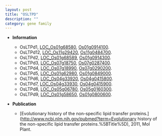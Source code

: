```yaml
---
layout: post
title: "OSLTPD"
description: ""
category: gene family
---
```


* **Information**  
    + OsLTPd1, [LOC_Os01g68580](http://rice.uga.edu/cgi-bin/ORF_infopage.cgi?orf=LOC_Os01g68580), [Os01g0914100](http://rapdb.dna.affrc.go.jp/viewer/gbrowse_details/irgsp1?name=Os01g0914100).
    + OsLTPd12, [LOC_Os11g29420](http://rice.uga.edu/cgi-bin/ORF_infopage.cgi?orf=LOC_Os11g29420), [Os11g0484700](http://rapdb.dna.affrc.go.jp/viewer/gbrowse_details/irgsp1?name=Os11g0484700).
    + OsLTPd2, [LOC_Os01g68589](http://rice.uga.edu/cgi-bin/ORF_infopage.cgi?orf=LOC_Os01g68589), [Os01g0914300](http://rapdb.dna.affrc.go.jp/viewer/gbrowse_details/irgsp1?name=Os01g0914300).
    + OsLTPd3, [LOC_Os07g18750](http://rice.uga.edu/cgi-bin/ORF_infopage.cgi?orf=LOC_Os07g18750), [Os07g0287400](http://rapdb.dna.affrc.go.jp/viewer/gbrowse_details/irgsp1?name=Os07g0287400).
    + OsLTPd4, [LOC_Os07g18990](http://rice.uga.edu/cgi-bin/ORF_infopage.cgi?orf=LOC_Os07g18990), [Os07g0290200](http://rapdb.dna.affrc.go.jp/viewer/gbrowse_details/irgsp1?name=Os07g0290200).
    + OsLTPd5, [LOC_Os01g62980](http://rice.uga.edu/cgi-bin/ORF_infopage.cgi?orf=LOC_Os01g62980), [Os01g0849000](http://rapdb.dna.affrc.go.jp/viewer/gbrowse_details/irgsp1?name=Os01g0849000).
    + OsLTPd6, [LOC_Os04g33920](http://rice.uga.edu/cgi-bin/ORF_infopage.cgi?orf=LOC_Os04g33920), [Os04g0415800](http://rapdb.dna.affrc.go.jp/viewer/gbrowse_details/irgsp1?name=Os04g0415800).
    + OsLTPd7, [LOC_Os04g33930](http://rice.uga.edu/cgi-bin/ORF_infopage.cgi?orf=LOC_Os04g33930), [Os04g0415900](http://rapdb.dna.affrc.go.jp/viewer/gbrowse_details/irgsp1?name=Os04g0415900).
    + OsLTPd8, [LOC_Os05g06780](http://rice.uga.edu/cgi-bin/ORF_infopage.cgi?orf=LOC_Os05g06780), [Os05g0160300](http://rapdb.dna.affrc.go.jp/viewer/gbrowse_details/irgsp1?name=Os05g0160300).
    + OsLTPd9, [LOC_Os01g58650](http://rice.uga.edu/cgi-bin/ORF_infopage.cgi?orf=LOC_Os01g58650), [Os01g0800600](http://rapdb.dna.affrc.go.jp/viewer/gbrowse_details/irgsp1?name=Os01g0800600).

* **Publication**  
    + [Evolutionary history of the non-specific lipid transfer proteins.](http://www.ncbi.nlm.nih.gov/pubmed?term=Evolutionary history of the non-specific lipid transfer proteins.%5BTitle%5D), 2011, Mol Plant.


